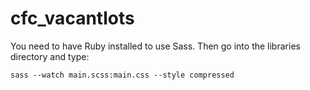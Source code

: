 # cfc_vacantlots


You need to have Ruby installed to use Sass.
Then go into the libraries directory and type:

    sass --watch main.scss:main.css --style compressed
